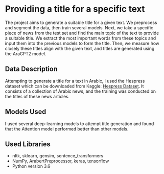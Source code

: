 # Providing a title for a specific text

The project aims to generate a suitable title for a given text. We preprocess and segment the data, then train several models. Next, we take a specific piece of news from the test set and find the main topic of the text to provide a suitable title. We extract the most important words from these topics and input them into the previous models to form the title. Then, we measure how closely these titles align with the given text, and titles are generated using the AraGPT2 model.

## Data Description

Attempting to generate a title for a text in Arabic, I used the Hespress dataset which can be downloaded from Kaggle: [Hespress Dataset](https://www.kaggle.com/datasets/tariqmassaoudi/hespress). It consists of a collection of Arabic news, and the training was conducted on the titles of these news articles.

## Models Used

I used several deep-learning models to attempt title generation and found that the Attention model performed better than other models.

## Used Libraries

- nltk, sklearn, gensim, sentence_transformers
- NumPy, ArabertPreprocessor, keras, tensorflow
- Python version 3.6
